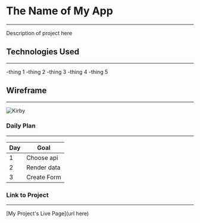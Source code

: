 # The Name of My App
---
Description of project here
## Technologies Used
---
-thing 1
-thing 2
-thing 3
-thing 4
-thing 5
## Wireframe
---
![Kirby](https://assets.nintendo.com/image/upload/f_auto/q_auto/dpr_2.625/c_scale,w_400/ncom/en_US/merchandising/Character%20Portals/1600x1600_NCOM_Home_Characters_Kirby) 
### Daily Plan
---
| Day | Goal |
|-----|------|
|  1  | Choose api  |
|  2  | Render data |
|  3  | Create Form |

### Link to Project
---
[My Project's Live Page](url here)